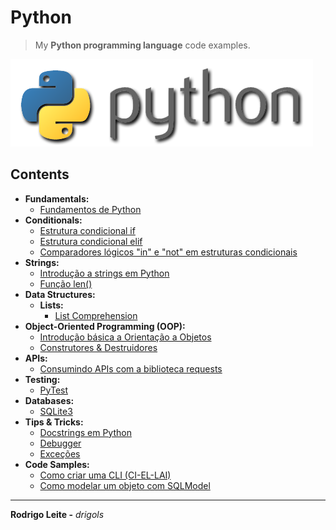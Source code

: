 # Python

> My **Python programming language** code examples.

![logo](res/python-logo.png)

## Contents

 - **Fundamentals:**
   - [Fundamentos de Python](modules/fundamentals/python-fundamentals.md)
 - **Conditionals:**
   - [Estrutura condicional if](modules/conditionals/if.md)
   - [Estrutura condicional elif](modules/conditionals/elif.md)
   - [Comparadores lógicos "in" e "not" em estruturas condicionais](modules/conditionals/in-not.md)
 - **Strings:**
   - [Introdução a strings em Python](modules/strings/intro-to-strings.md)
   - [Função len()](modules/strings/len-function.md)
 - **Data Structures:**
   - **Lists:**
     - [List Comprehension](modules/basic-data-structures/list-comprehension.md)
 - **Object-Oriented Programming (OOP):**
   - [Introdução básica a Orientação a Objetos](modules/oop/intro-to-oop.md)
   - [Construtores & Destruidores](modules/oop/construtors-and-destructors.md)
 - **APIs:**
   - [Consumindo APIs com a biblioteca requests](modules/api/request.ipynb)
 - **Testing:**
   - [PyTest](modules/test/pytest)
 - **Databases:**
   - [SQLite3](modules/databases/sqlite3)
 - **Tips & Tricks:**
   - [Docstrings em Python](modules/tips-and-tricks/docstrings/docstrings-in-python.ipynb)
   - [Debugger](modules/tips-and-tricks/debugger/README.md)
   - [Exceções](modules/tips-and-tricks/errors-and-exceptions/exceptions.ipynb)
 - **Code Samples:**
   - [Como criar uma CLI (CI-EL-LAI)](https://github.com/drigols/python-week-2022/blob/day5/beerlog/cli.py)
   - [Como modelar um objeto com SQLModel](https://github.com/drigols/python-week-2022/blob/day5/beerlog/models.py)

---

**Rodrigo Leite -** *drigols*
